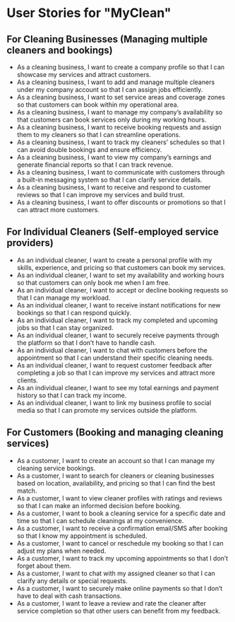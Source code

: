 # User Stories for "MyClean"

## For Cleaning Businesses (Managing multiple cleaners and bookings)
* As a cleaning business, I want to create a company profile so that I can showcase my services and attract customers.
* As a cleaning business, I want to add and manage multiple cleaners under my company account so that I can assign jobs efficiently.
* As a cleaning business, I want to set service areas and coverage zones so that customers can book within my operational area.
* As a cleaning business, I want to manage my company’s availability so that customers can book services only during my working hours.
* As a cleaning business, I want to receive booking requests and assign them to my cleaners so that I can streamline operations.
* As a cleaning business, I want to track my cleaners’ schedules so that I can avoid double bookings and ensure efficiency.
* As a cleaning business, I want to view my company’s earnings and generate financial reports so that I can track revenue.
* As a cleaning business, I want to communicate with customers through a built-in messaging system so that I can clarify service details.
* As a cleaning business, I want to receive and respond to customer reviews so that I can improve my services and build trust.
* As a cleaning business, I want to offer discounts or promotions so that I can attract more customers.

## For Individual Cleaners (Self-employed service providers)
* As an individual cleaner, I want to create a personal profile with my skills, experience, and pricing so that customers can book my services.
* As an individual cleaner, I want to set my availability and working hours so that customers can only book me when I am free.
* As an individual cleaner, I want to accept or decline booking requests so that I can manage my workload.
* As an individual cleaner, I want to receive instant notifications for new bookings so that I can respond quickly.
* As an individual cleaner, I want to track my completed and upcoming jobs so that I can stay organized.
* As an individual cleaner, I want to securely receive payments through the platform so that I don’t have to handle cash.
* As an individual cleaner, I want to chat with customers before the appointment so that I can understand their specific cleaning needs.
* As an individual cleaner, I want to request customer feedback after completing a job so that I can improve my services and attract more clients.
* As an individual cleaner, I want to see my total earnings and payment history so that I can track my income.
* As an individual cleaner, I want to link my business profile to social media so that I can promote my services outside the platform.

## For Customers (Booking and managing cleaning services)
* As a customer, I want to create an account so that I can manage my cleaning service bookings.
* As a customer, I want to search for cleaners or cleaning businesses based on location, availability, and pricing so that I can find the best match.
* As a customer, I want to view cleaner profiles with ratings and reviews so that I can make an informed decision before booking.
* As a customer, I want to book a cleaning service for a specific date and time so that I can schedule cleanings at my convenience.
* As a customer, I want to receive a confirmation email/SMS after booking so that I know my appointment is scheduled.
* As a customer, I want to cancel or reschedule my booking so that I can adjust my plans when needed.
* As a customer, I want to track my upcoming appointments so that I don’t forget about them.
* As a customer, I want to chat with my assigned cleaner so that I can clarify any details or special requests.
* As a customer, I want to securely make online payments so that I don’t have to deal with cash transactions.
* As a customer, I want to leave a review and rate the cleaner after service completion so that other users can benefit from my feedback.